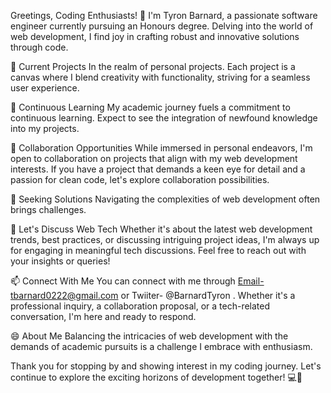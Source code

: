 Greetings, Coding Enthusiasts! 👋
I'm Tyron Barnard, a passionate software engineer currently pursuing an Honours degree. Delving into the world of web development, I find joy in crafting robust and innovative solutions through code.

🔭 Current Projects
In the realm of personal projects. Each project is a canvas where I blend creativity with functionality, striving for a seamless user experience.

🌱 Continuous Learning
My academic journey fuels a commitment to continuous learning. Expect to see the integration of newfound knowledge into my projects.

👯 Collaboration Opportunities
While immersed in personal endeavors, I'm open to collaboration on projects that align with my web development interests. If you have a project that demands a keen eye for detail and a passion for clean code, let's explore collaboration possibilities.

🤔 Seeking Solutions
Navigating the complexities of web development often brings challenges.

💬 Let's Discuss Web Tech
Whether it's about the latest web development trends, best practices, or discussing intriguing project ideas, I'm always up for engaging in meaningful tech discussions. Feel free to reach out with your insights or queries!

📫 Connect With Me
You can connect with me through Email-tbarnard0222@gmail.com or Twiiter- @BarnardTyron . Whether it's a professional inquiry, a collaboration proposal, or a tech-related conversation, I'm here and ready to respond.

😄 About Me
Balancing the intricacies of web development with the demands of academic pursuits is a challenge I embrace with enthusiasm.

Thank you for stopping by and showing interest in my coding journey. Let's continue to explore the exciting horizons of development together! 💻🚀
